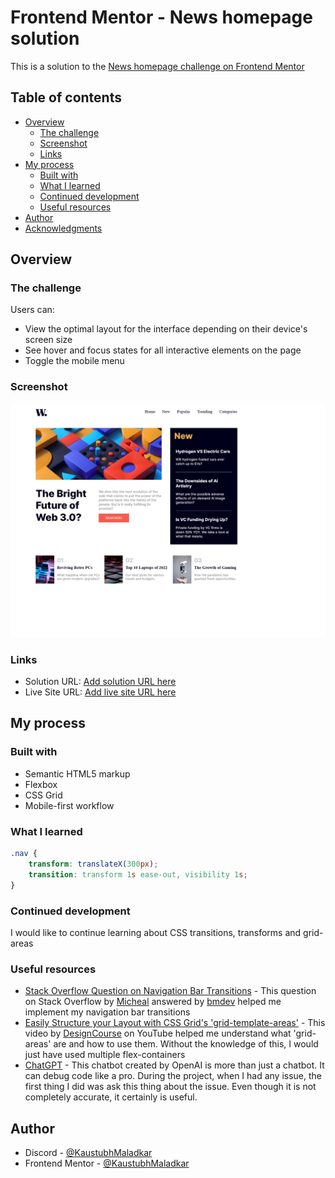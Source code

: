 # Frontend Mentor - News homepage solution

This is a solution to the [News homepage challenge on Frontend Mentor](https://www.frontendmentor.io/challenges/news-homepage-H6SWTa1MFl)

## Table of contents

-   [Overview](#overview)
    -   [The challenge](#the-challenge)
    -   [Screenshot](#screenshot)
    -   [Links](#links)
-   [My process](#my-process)
    -   [Built with](#built-with)
    -   [What I learned](#what-i-learned)
    -   [Continued development](#continued-development)
    -   [Useful resources](#useful-resources)
-   [Author](#author)
-   [Acknowledgments](#acknowledgments)

## Overview

### The challenge

Users can:

-   View the optimal layout for the interface depending on their device's screen size
-   See hover and focus states for all interactive elements on the page
-   Toggle the mobile menu

### Screenshot

![](./my-screenshot.png)

### Links

-   Solution URL: [Add solution URL here](https://your-solution-url.com)
-   Live Site URL: [Add live site URL here](https://your-live-site-url.com)

## My process

### Built with

-   Semantic HTML5 markup
-   Flexbox
-   CSS Grid
-   Mobile-first workflow

### What I learned

```css
.nav {
    transform: translateX(300px);
    transition: transform 1s ease-out, visibility 1s;
}
```

### Continued development

I would like to continue learning about CSS transitions, transforms and grid-areas

### Useful resources

-   [Stack Overflow Question on Navigation Bar Transitions](https://stackoverflow.com/questions/65742729/navigation-bar-transitions) - This question on Stack Overflow by [Micheal](https://stackoverflow.com/users/15008832/michael) answered by [bmdev](https://stackoverflow.com/users/14825873/bmdev) helped me implement my navigation bar transitions
-   [Easily Structure your Layout with CSS Grid's 'grid-template-areas'](https://youtu.be/qTGbWfEEnKI) - This video by [DesignCourse](https://www.youtube.com/@DesignCourse) on YouTube helped me understand what 'grid-areas' are and how to use them. Without the knowledge of this, I would just have used multiple flex-containers
-   [ChatGPT](https://openai.com/blog/chatgpt/) - This chatbot created by OpenAI is more than just a chatbot. It can debug code like a pro. During the project, when I had any issue, the first thing I did was ask this thing about the issue. Even though it is not completely accurate, it certainly is useful.

## Author

-   Discord - [@KaustubhMaladkar](https://discord.com/users/879677662795280445)
-   Frontend Mentor - [@KaustubhMaladkar](https://www.frontendmentor.io/profile/KaustubhMaladkar)
